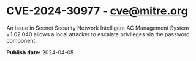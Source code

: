 # CVE-2024-30977 - cve@mitre.org

An issue in Secnet Security Network Intelligent AC Management System v.1.02.040 allows a local attacker to escalate privileges via the password component.

**Publish date:** 2024-04-05
